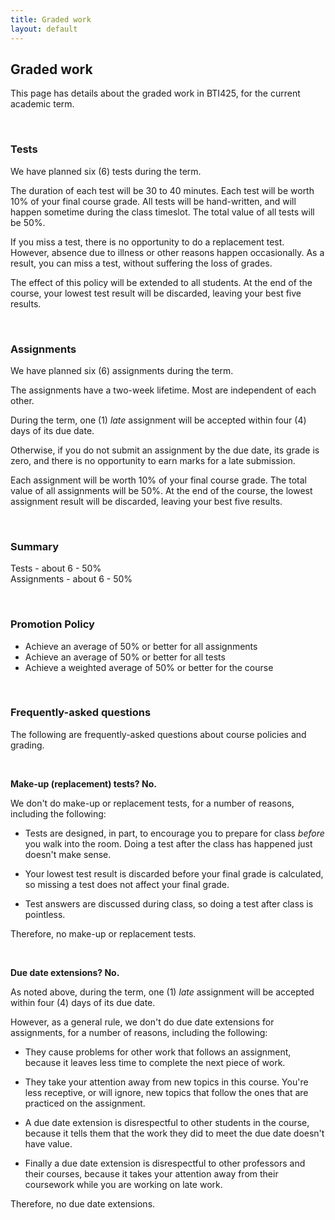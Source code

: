 ```yaml
---
title: Graded work
layout: default
---
```


## Graded work

This page has details about the graded work in BTI425, for the current academic term.

<br>

### Tests

We have planned six (6) tests during the term.

The duration of each test will be 30 to 40 minutes. Each test will be worth 10% of your final course grade. All tests will be hand-written, and will happen sometime during the class timeslot. The total value of all tests will be 50%.

If you miss a test, there is no opportunity to do a replacement test. However, absence due to illness or other reasons happen occasionally. As a result, you can miss a test, without suffering the loss of grades.

The effect of this policy will be extended to all students. At the end of the course, your lowest test result will be discarded, leaving your best five results.

<br>

### Assignments

We have planned six (6) assignments during the term.

The assignments have a two-week lifetime. Most are independent of each other. 

During the term, one (1) *late* assignment will be accepted within four (4) days of its due date. 

Otherwise, if you do not submit an assignment by the due date, its grade is zero, and there is no opportunity to earn marks for a late submission.

Each assignment will be worth 10% of your final course grade. The total value of all assignments will be 50%. At the end of the course, the lowest assignment result will be discarded, leaving your best five results.

<br>

### Summary

Tests - about 6 - 50%  
Assignments - about 6 - 50%  

<br>

### Promotion Policy

* Achieve an average of 50% or better for all assignments
*	Achieve an average of 50% or better for all tests
*	Achieve a weighted average of 50% or better for the course

<br>

### Frequently-asked questions

The following are frequently-asked questions about course policies and grading. 

<br>

**Make-up (replacement) tests? No.**

We don't do make-up or replacement tests, for a number of reasons, including the following:

* Tests are designed, in part, to encourage you to prepare for class *before* you walk into the room. Doing a test after the class has happened just doesn't make sense.

* Your lowest test result is discarded before your final grade is calculated, so missing a test does not affect your final grade.

* Test answers are discussed during class, so doing a test after class is pointless.

Therefore, no make-up or replacement tests. 

<br>

**Due date extensions? No.**

As noted above, during the term, one (1) *late* assignment will be accepted within four (4) days of its due date. 

However, as a general rule, we don't do due date extensions for assignments, for a number of reasons, including the following:

* They cause problems for other work that follows an assignment, because it leaves less time to complete the next piece of work.

* They take your attention away from new topics in this course. You're less receptive, or will ignore, new topics that follow the ones that are practiced on the assignment.

* A due date extension is disrespectful to other students in the course, because it tells them that the work they did to meet the due date doesn't have value.

* Finally a due date extension is disrespectful to other professors and their courses, because it takes your attention away from their coursework while you are working on late work.

Therefore, no due date extensions.

<br>
